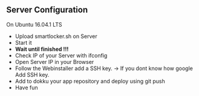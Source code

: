 ## Server Configuration

On Ubuntu 16.04.1 LTS

* Upload smartlocker.sh on Server
* Start it
* **Wait until finished !!!**
* Check IP of your Server with ifconfig
* Open Server IP in your Browser
* Follow the Webinstaller add a SSH key.   -> If you dont know how google Add SSH key.
* Add to dokku your app repository and deploy using git push
* Have fun

```

